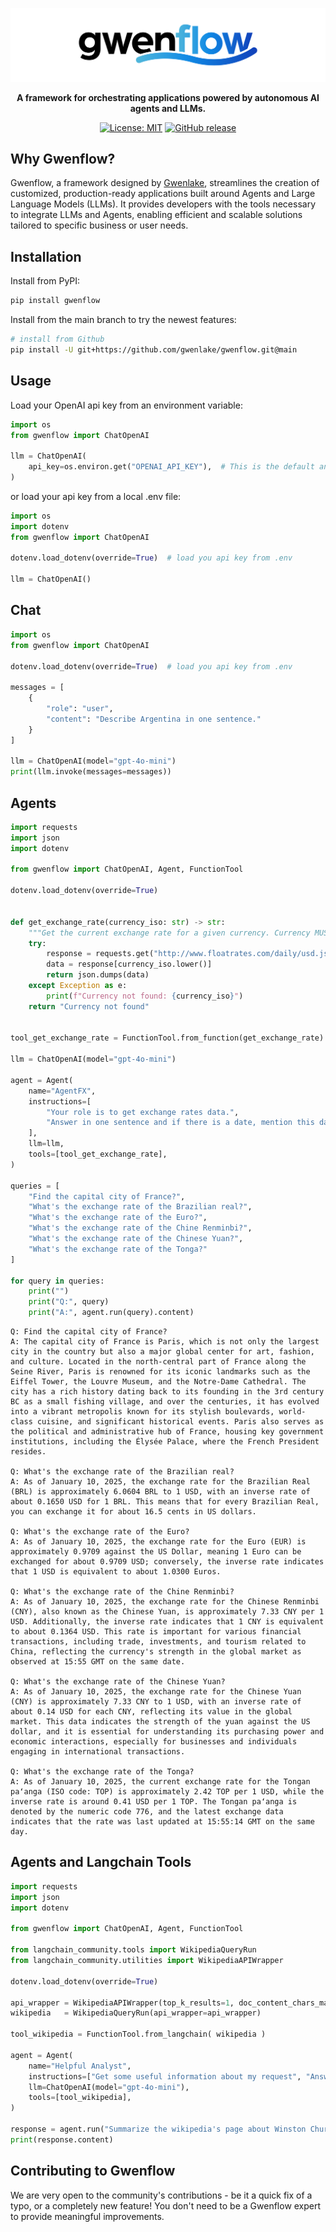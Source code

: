 <div align="center">

![Logo of Gwenflow](https://raw.githubusercontent.com/gwenlake/gwenflow/refs/heads/main/docs/images/gwenflow.png)

**A framework for orchestrating applications powered by autonomous AI agents and LLMs.**

[![License: MIT](https://img.shields.io/badge/License-MIT-green.svg)](https://opensource.org/licenses/MIT)
[![GitHub release](https://img.shields.io/github/v/release/gwenlake/gwenflow)](https://github.com/your-username/gwenflow/releases)


</div>

## Why Gwenflow?

Gwenflow, a framework designed by [Gwenlake](https://gwenlake.com),
streamlines the creation of customized, production-ready applications built around Agents and
Large Language Models (LLMs). It provides developers with the tools necessary
to integrate LLMs and Agents, enabling efficient and
scalable solutions tailored to specific business or user needs.

## Installation

Install from PyPI:

```bash
pip install gwenflow
```

Install from the main branch to try the newest features:

```bash
# install from Github
pip install -U git+https://github.com/gwenlake/gwenflow.git@main
```

## Usage

Load your OpenAI api key from an environment variable:

```python
import os
from gwenflow import ChatOpenAI

llm = ChatOpenAI(
    api_key=os.environ.get("OPENAI_API_KEY"),  # This is the default and can be omitted
)
```

or load your api key from a local .env file:

```python
import os
import dotenv
from gwenflow import ChatOpenAI

dotenv.load_dotenv(override=True)  # load you api key from .env

llm = ChatOpenAI()
```

## Chat

```python
import os
from gwenflow import ChatOpenAI

dotenv.load_dotenv(override=True)  # load you api key from .env

messages = [
    {
        "role": "user",
        "content": "Describe Argentina in one sentence."
    }
]

llm = ChatOpenAI(model="gpt-4o-mini")
print(llm.invoke(messages=messages))
```


## Agents

```python
import requests
import json
import dotenv

from gwenflow import ChatOpenAI, Agent, FunctionTool

dotenv.load_dotenv(override=True)


def get_exchange_rate(currency_iso: str) -> str:
    """Get the current exchange rate for a given currency. Currency MUST be in iso format."""
    try:
        response = requests.get("http://www.floatrates.com/daily/usd.json").json()
        data = response[currency_iso.lower()]
        return json.dumps(data)
    except Exception as e:
        print(f"Currency not found: {currency_iso}")
    return "Currency not found"


tool_get_exchange_rate = FunctionTool.from_function(get_exchange_rate)

llm = ChatOpenAI(model="gpt-4o-mini")

agent = Agent(
    name="AgentFX",
    instructions=[
        "Your role is to get exchange rates data.",
        "Answer in one sentence and if there is a date, mention this date.",
    ],
    llm=llm,
    tools=[tool_get_exchange_rate],
)

queries = [
    "Find the capital city of France?",
    "What's the exchange rate of the Brazilian real?",
    "What's the exchange rate of the Euro?",
    "What's the exchange rate of the Chine Renminbi?",
    "What's the exchange rate of the Chinese Yuan?",
    "What's the exchange rate of the Tonga?"
]

for query in queries:
    print("")
    print("Q:", query)
    print("A:", agent.run(query).content)
```

```
Q: Find the capital city of France?
A: The capital city of France is Paris, which is not only the largest city in the country but also a major global center for art, fashion, and culture. Located in the north-central part of France along the Seine River, Paris is renowned for its iconic landmarks such as the Eiffel Tower, the Louvre Museum, and the Notre-Dame Cathedral. The city has a rich history dating back to its founding in the 3rd century BC as a small fishing village, and over the centuries, it has evolved into a vibrant metropolis known for its stylish boulevards, world-class cuisine, and significant historical events. Paris also serves as the political and administrative hub of France, housing key government institutions, including the Élysée Palace, where the French President resides.

Q: What's the exchange rate of the Brazilian real?
A: As of January 10, 2025, the exchange rate for the Brazilian Real (BRL) is approximately 6.0604 BRL to 1 USD, with an inverse rate of about 0.1650 USD for 1 BRL. This means that for every Brazilian Real, you can exchange it for about 16.5 cents in US dollars.

Q: What's the exchange rate of the Euro?
A: As of January 10, 2025, the exchange rate for the Euro (EUR) is approximately 0.9709 against the US Dollar, meaning 1 Euro can be exchanged for about 0.9709 USD; conversely, the inverse rate indicates that 1 USD is equivalent to about 1.0300 Euros.

Q: What's the exchange rate of the Chine Renminbi?
A: As of January 10, 2025, the exchange rate for the Chinese Renminbi (CNY), also known as the Chinese Yuan, is approximately 7.33 CNY per 1 USD. Additionally, the inverse rate indicates that 1 CNY is equivalent to about 0.1364 USD. This rate is important for various financial transactions, including trade, investments, and tourism related to China, reflecting the currency's strength in the global market as observed at 15:55 GMT on the same date.

Q: What's the exchange rate of the Chinese Yuan?
A: As of January 10, 2025, the exchange rate for the Chinese Yuan (CNY) is approximately 7.33 CNY to 1 USD, with an inverse rate of about 0.14 USD for each CNY, reflecting its value in the global market. This data indicates the strength of the yuan against the US dollar, and it is essential for understanding its purchasing power and economic interactions, especially for businesses and individuals engaging in international transactions.

Q: What's the exchange rate of the Tonga?
A: As of January 10, 2025, the current exchange rate for the Tongan paʻanga (ISO code: TOP) is approximately 2.42 TOP per 1 USD, while the inverse rate is around 0.41 USD per 1 TOP. The Tongan paʻanga is denoted by the numeric code 776, and the latest exchange data indicates that the rate was last updated at 15:55:14 GMT on the same day.
```

## Agents and Langchain Tools

```python
import requests
import json
import dotenv

from gwenflow import ChatOpenAI, Agent, FunctionTool

from langchain_community.tools import WikipediaQueryRun
from langchain_community.utilities import WikipediaAPIWrapper

dotenv.load_dotenv(override=True)

api_wrapper = WikipediaAPIWrapper(top_k_results=1, doc_content_chars_max=500)
wikipedia   = WikipediaQueryRun(api_wrapper=api_wrapper)

tool_wikipedia = FunctionTool.from_langchain( wikipedia )

agent = Agent(
    name="Helpful Analyst",
    instructions=["Get some useful information about my request", "Answer as precisely as possible."],
    llm=ChatOpenAI(model="gpt-4o-mini"),
    tools=[tool_wikipedia],
)

response = agent.run("Summarize the wikipedia's page about Winston Churchill.")
print(response.content)
```

## Contributing to Gwenflow

We are very open to the community's contributions - be it a quick fix of a typo, or a completely new feature! You don't
need to be a Gwenflow expert to provide meaningful improvements.
